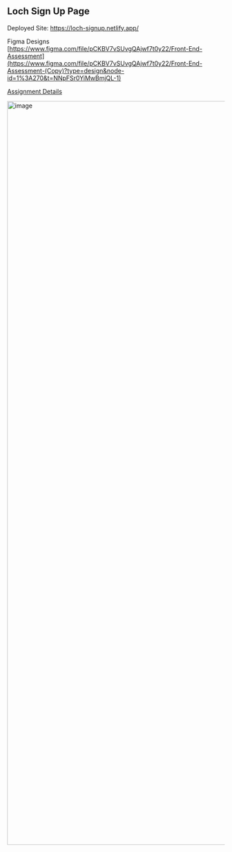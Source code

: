 ## Loch Sign Up Page 

Deployed Site: https://loch-signup.netlify.app/

Figma Designs [https://www.figma.com/file/pCKBV7vSUvgQAjwf7t0y22/Front-End-Assessment](https://www.figma.com/file/pCKBV7vSUvgQAjwf7t0y22/Front-End-Assessment-(Copy)?type=design&node-id=1%3A270&t=NNpFSr0YiMwBmjQL-1)

[Assignment Details](/Loch%20Senior%20Front%20End%20Developer-%20Assignment%20.pdf)

<img width="1725" alt="image" src="https://github.com/smrnjeet222/sign-up-landing/assets/48654626/575dd207-8a0d-4fe0-80f8-987b78075219">

